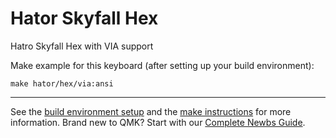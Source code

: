 # Hator Skyfall Hex 

Hatro Skyfall Hex with VIA support

Make example for this keyboard (after setting up your build environment):

    make hator/hex/via:ansi

* * *

See the [build environment setup](https://docs.qmk.fm/#/getting_started_build_tools) and the [make instructions](https://docs.qmk.fm/#/getting_started_make_guide) for more information. Brand new to QMK? Start with our [Complete Newbs Guide](https://docs.qmk.fm/#/newbs).
